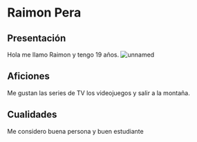 # Raimon Pera

## Presentación

Hola me llamo Raimon y tengo 19 años.
![unnamed](https://user-images.githubusercontent.com/90827095/133579679-11e4e01e-88bb-4161-a5cf-b9fdefadc870.jpg)

## Aficiones

Me gustan las series de TV los videojuegos y salir a la montaña.

## Cualidades 

Me considero buena persona y buen estudiante
